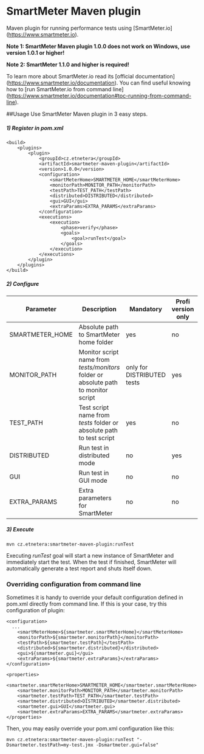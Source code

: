 # SmartMeter Maven plugin

Maven plugin for running performance tests using [SmartMeter.io] (https://www.smartmeter.io).

**Note 1: SmartMeter Maven plugin 1.0.0 does not work on Windows, use version 1.0.1 or higher!**

**Note 2: SmartMeter 1.1.0 and higher is required!**

To learn more about SmartMeter.io read its [official documentation] (https://www.smartmeter.io/documentation). You can find useful knowing how to [run SmartMeter.io from command line] (https://www.smartmeter.io/documentation#toc-running-from-command-line).

##Usage
Use SmartMeter Maven plugin in 3 easy steps.

##### 1) Register in pom.xml

```
<build>
	<plugins>
		<plugin>
			<groupId>cz.etnetera</groupId>
			<artifactId>smartmeter-maven-plugin</artifactId>
			<version>1.0.0</version>
			<configuration>
				<smartMeterHome>SMARTMETER_HOME</smartMeterHome>
				<monitorPath>MONITOR_PATH</monitorPath>
				<testPath>TEST_PATH</testPath>
				<distributed>DISTRIBUTED</distributed>
				<gui>GUI</gui>
				<extraParams>EXTRA_PARAMS</extraParams>
			</configuration>
			<executions>
				<execution>
					<phase>verify</phase>
					<goals>
						<goal>runTest</goal>
					</goals>
				</execution>
			</executions>
		</plugin>
	</plugins>
</build>
```

##### 2) Configure

| Parameter | Description | Mandatory | Profi version only | Example |
| --------- | ----------- | --------- | ------------------ | ------- |
| SMARTMETER_HOME | Absolute path to SmartMeter home folder | yes | no | /home/etnetera/smartmeter |
| MONITOR_PATH | Monitor script name from *tests/monitors* folder or absolute path to monitor script | only for DISTRIBUTED tests | yes | monitor.jmx |
| TEST_PATH | Test script name from *tests* folder or absolute path to test script | yes | no | test.jmx |
| DISTRIBUTED | Run test in distributed mode | no | yes | *true* or *false* (default) |
| GUI | Run test in GUI mode | no | no | *true* (default) or *false* |
| EXTRA_PARAMS | Extra parameters for SmartMeter | no | no | -Jetn_batch_size=200 |

##### 3) Execute

```
mvn cz.etnetera:smartmeter-maven-plugin:runTest
```
Executing *runTest* goal will start a new instance of SmartMeter and immediately start the test. When the test if finished, SmartMeter will automatically generate a test report and shuts itself down.

### Overriding configuration from command line

Sometimes it is handy to override your default configuration defined in pom.xml directly from command line. If this is your case, try this configuration of plugin:
```
<configuration>
  ...
	<smartMeterHome>${smartmeter.smartMeterHome}</smartMeterHome>
	<monitorPath>${smartmeter.monitorPath}</monitorPath>
	<testPath>${smartmeter.testPath}</testPath>
	<distributed>${smartmeter.distributed}</distributed>
	<gui>${smartmeter.gui}</gui>
	<extraParams>${smartmeter.extraParams}</extraParams>
</configuration>

<properties>
	<smartmeter.smartMeterHome>SMARTMETER_HOME</smartmeter.smartMeterHome>
	<smartmeter.monitorPath>MONITOR_PATH</smartmeter.monitorPath>
	<smartmeter.testPath>TEST_PATH</smartmeter.testPath>
	<smartmeter.distributed>DISTRIBUTED</smartmeter.distributed>
	<smartmeter.gui>GUI</smartmeter.gui>
	<smartmeter.extraParams>EXTRA_PARAMS</smartmeter.extraParams>
</properties>
```

Then, you may easily override your pom.xml configuration like this:
```
mvn cz.etnetera:smartmeter-maven-plugin:runTest "-Dsmartmeter.testPath=my-test.jmx -Dsmartmeter.gui=false"
```